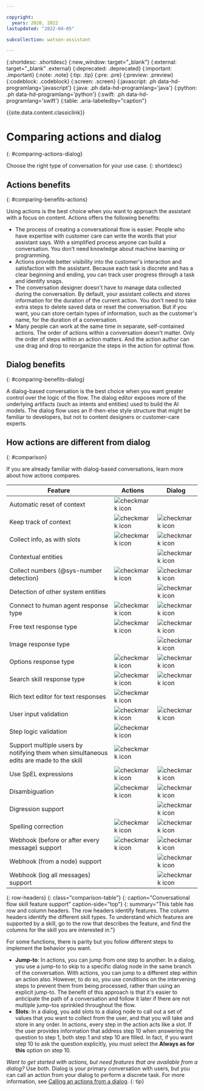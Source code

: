 ```yaml
---

copyright:
  years: 2020, 2022
lastupdated: "2022-04-05"

subcollection: watson-assistant

---
```


{:shortdesc: .shortdesc}
{:new_window: target="_blank"}
{:external: target="_blank" .external}
{:deprecated: .deprecated}
{:important: .important}
{:note: .note}
{:tip: .tip}
{:pre: .pre}
{:preview: .preview}
{:codeblock: .codeblock}
{:screen: .screen}
{:javascript: .ph data-hd-programlang='javascript'}
{:java: .ph data-hd-programlang='java'}
{:python: .ph data-hd-programlang='python'}
{:swift: .ph data-hd-programlang='swift'}
{:table: .aria-labeledby="caption"}

{{site.data.content.classiclink}}

# Comparing actions and dialog
{: #comparing-actions-dialog}

Choose the right type of conversation for your use case.
{: shortdesc}

## Actions benefits
{: #comparing-benefits-actions}

Using actions is the best choice when you want to approach the assistant with a focus on content. Actions offers the following benefits:

- The process of creating a conversational flow is easier. People who have expertise with customer care can write the words that your assistant says. With a simplified process anyone can build a conversation. You don't need knowledge about machine learning or programming.
- Actions provide better visibility into the customer's interaction and satisfaction with the assistant. Because each task is discrete and has a clear beginning and ending, you can track user progress through a task and identify snags.
- The conversation designer doesn't have to manage data collected during the conversation. By default, your assistant collects and stores information for the duration of the current action. You don't need to take extra steps to delete saved data or reset the conversation. But if you want, you can store certain types of information, such as the customer's name, for the duration of a conversation.
- Many people can work at the same time in separate, self-contained actions. The order of actions within a conversation doesn't matter. Only the order of steps within an action matters. And the action author can use drag and drop to reorganize the steps in the action for optimal flow.

## Dialog benefits
{: #comparing-benefits-dialog}

A dialog-based conversation is the best choice when you want greater control over the logic of the flow. The dialog editor exposes more of the underlying artifacts (such as intents and entities) used to build the AI models. The dialog flow uses an if-then-else style structure that might be familiar to developers, but not to content designers or customer-care experts.

## How actions are different from dialog
{: #comparison}

If you are already familiar with dialog-based conversations, learn more about how actions compares.

| Feature | Actions | Dialog |
|---------|---------------|--------------|
| Automatic reset of context | ![checkmark icon](../../icons/checkmark-icon.svg) | |
| Keep track of context | ![checkmark icon](../../icons/checkmark-icon.svg) | ![checkmark icon](../../icons/checkmark-icon.svg) |
| Collect info, as with slots | ![checkmark icon](../../icons/checkmark-icon.svg) | ![checkmark icon](../../icons/checkmark-icon.svg) |
| Contextual entities | | ![checkmark icon](../../icons/checkmark-icon.svg) |
| Collect numbers (@sys-number detection) | ![checkmark icon](../../icons/checkmark-icon.svg) | ![checkmark icon](../../icons/checkmark-icon.svg) |
| Detection of other system entities | | ![checkmark icon](../../icons/checkmark-icon.svg) |
| Connect to human agent response type | ![checkmark icon](../../icons/checkmark-icon.svg) | ![checkmark icon](../../icons/checkmark-icon.svg) |
| Free text response type | ![checkmark icon](../../icons/checkmark-icon.svg) | ![checkmark icon](../../icons/checkmark-icon.svg) |
| Image response type | | ![checkmark icon](../../icons/checkmark-icon.svg) |
| Options response type | ![checkmark icon](../../icons/checkmark-icon.svg) | ![checkmark icon](../../icons/checkmark-icon.svg) |
| Search skill response type | ![checkmark icon](../../icons/checkmark-icon.svg) | ![checkmark icon](../../icons/checkmark-icon.svg) |
| Rich text editor for text responses | ![checkmark icon](../../icons/checkmark-icon.svg) | |
| User input validation | ![checkmark icon](../../icons/checkmark-icon.svg) | ![checkmark icon](../../icons/checkmark-icon.svg) |
| Step logic validation | ![checkmark icon](../../icons/checkmark-icon.svg) | |
| Support multiple users by notifying them when simultaneous edits are made to the skill | ![checkmark icon](../../icons/checkmark-icon.svg) | |
| Use SpEL expressions | ![checkmark icon](../../icons/checkmark-icon.svg) | ![checkmark icon](../../icons/checkmark-icon.svg) |
| Disambiguation | ![checkmark icon](../../icons/checkmark-icon.svg) | ![checkmark icon](../../icons/checkmark-icon.svg) |
| Digression support | | ![checkmark icon](../../icons/checkmark-icon.svg) |
| Spelling correction | ![checkmark icon](../../icons/checkmark-icon.svg) | ![checkmark icon](../../icons/checkmark-icon.svg) |
| Webhook (before or after every message) support | ![checkmark icon](../../icons/checkmark-icon.svg) | ![checkmark icon](../../icons/checkmark-icon.svg) |
| Webhook (from a node) support | | ![checkmark icon](../../icons/checkmark-icon.svg) |
| Webhook (log all messages) support | | ![checkmark icon](../../icons/checkmark-icon.svg) |
{: row-headers}
{: class="comparison-table"}
{: caption="Conversational flow skill feature support" caption-side="top"}
{: summary="This table has row and column headers. The row headers identify features. The column headers identify the different skill types. To understand which features are supported by a skill, go to the row that describes the feature, and find the columns for the skill you are interested in."}

For some functions, there is parity but you follow different steps to implement the behavior you want.

- **Jump-to**: In actions, you can jump from one step to another. In a dialog, you use a jump-to to skip to a specific dialog node in the same branch of the conversation. With actions, you can jump to a different step within an action also. However, to do so, you use conditions on the intervening steps to prevent them from being processed, rather than using an explicit jump-to. The benefit of this approach is that it's easier to anticipate the path of a conversation and follow it later if there are not multiple jump-tos sprinkled throughout the flow.
- **Slots**: In a dialog, you add slots to a dialog node to call out a set of values that you want to collect from the user, and that you will take and store in any order. In actions, every step in the action acts like a slot. If the user provides information that address step 10 when answering the question to step 1, both step 1 and step 10 are filled. In fact, if you want step 10 to ask the question explicitly, you must select the **Always as for this** option on step 10.

*Want to get started with actions, but need features that are available from a dialog?* Use both. Dialog is your primary conversation with users, but you can call an action from your dialog to perform a discrete task. For more information, see [Calling an actions from a dialog](/docs/watson-assistant?topic=watson-assistant-dialog-call-action).
{: tip}
